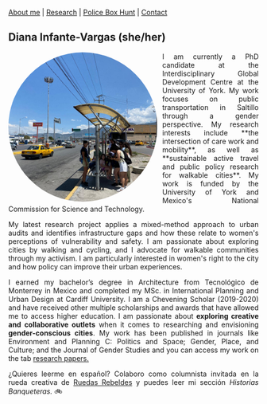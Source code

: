 [About me](aboutme.md)  |   [Research](researchpapers.md)  |   [Police Box Hunt](policeboxes.md)   |    [Contact](contactinfo.md) 

## Diana Infante-Vargas (she/her)

<img src="fotoauditoria.jpg" alt="Description" style="width: 300px; height: 300px; border-radius: 50%; object-fit: cover; float: left; margin-right: 10px;">

<div style="text-align: justify;">
I am currently a PhD candidate at the Interdisciplinary Global Development Centre at the University of York. My work focuses on public transportation in Saltillo through a gender perspective. My research interests include **the intersection of care work and mobility**, as well as **sustainable active travel and public policy research for walkable cities**. My work is funded by the University of York and Mexico's National Commission for Science and Technology. 

My latest research project applies a mixed-method approach to urban audits and identifies infrastructure gaps and how these relate to women's perceptions of vulnerability and safety. I am passionate about exploring cities by walking and cycling, and I advocate for walkable communities through my activism. I am particularly interested in women's right to the city and how policy can improve their urban experiences.

I earned my bachelor’s degree in Architecture from Tecnológico de Monterrey in Mexico and completed my MSc. in International Planning and Urban Design at Cardiff University. I am a Chevening Scholar (2019-2020) and have received other multiple scholarships and awards that have allowed me to access higher education.
I am passionate about **exploring creative and collaborative outlets** when it comes to researching and envisioning **gender-conscious cities**. My work has been published in journals like Environment and Planning C: Politics and Space; Gender, Place, and Culture; and the Journal of Gender Studies and you can access my work on the tab [research papers.](researchpapers.md)

¿Quieres leerme en español? Colaboro como columnista invitada en la rueda creativa de [Ruedas Rebeldes](https://www.ruedasrebeldes.com/rueda-creativa/) y puedes leer mi sección *Historias Banqueteras.* 🚲

</div>
